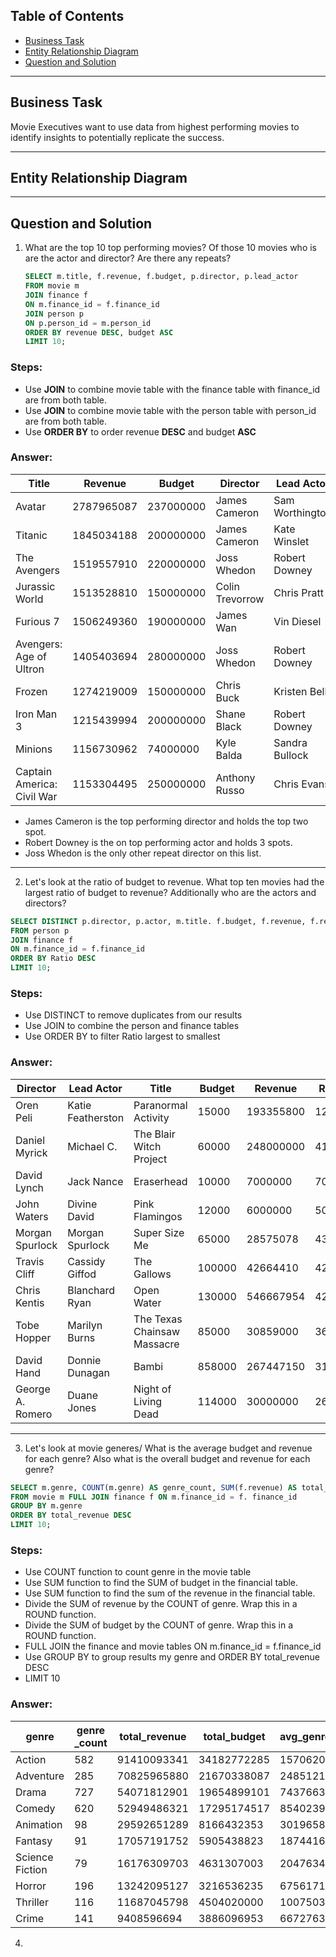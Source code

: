 ## Table of Contents
- [Business Task](#business-task)
- [Entity Relationship Diagram](#entity-relationship-diagram)
- [Question and Solution](#question-and-solution)

***
## Business Task
Movie Executives want to use data from highest performing movies to identify insights to potentially replicate the success. 

***

## Entity Relationship Diagram

***

## Question and Solution
1. What are the top 10 top performing movies? Of those 10 movies who is are the actor and director? Are there any repeats?
 
   ````sql
   SELECT m.title, f.revenue, f.budget, p.director, p.lead_actor
   FROM movie m
   JOIN finance f
   ON m.finance_id = f.finance_id
   JOIN person p
   ON p.person_id = m.person_id
   ORDER BY revenue DESC, budget ASC
   LIMIT 10;
   ````
### Steps:
- Use **JOIN** to combine movie table with the finance table with finance_id are from both table.
- Use **JOIN** to combine movie table with the person table with person_id are from both table.
- Use **ORDER BY** to order revenue **DESC** and budget **ASC**

### Answer:
| Title | Revenue | Budget | Director | Lead Actor |
| ------| --------|--------|----------|-------|
| Avatar| 2787965087| 237000000 | James Cameron | Sam Worthington |
| Titanic | 1845034188 | 200000000 | James Cameron | Kate Winslet |
| The Avengers | 1519557910 | 220000000 | Joss Whedon | Robert Downey |
| Jurassic World | 1513528810 | 150000000 | Colin Trevorrow | Chris Pratt |
| Furious 7 | 1506249360 | 190000000 | James Wan | Vin Diesel |
| Avengers: Age of Ultron | 1405403694 | 280000000 | Joss Whedon | Robert Downey |
| Frozen | 1274219009 | 150000000 | Chris Buck | Kristen Bell |
| Iron Man 3 | 1215439994 | 200000000 | Shane Black | Robert Downey |
| Minions | 1156730962 | 74000000 | Kyle Balda | Sandra Bullock |
| Captain America: Civil War | 1153304495 | 250000000 | Anthony Russo | Chris Evans |

- James Cameron is the top performing director and holds the top two spot.
- Robert Downey is the on top performing actor and holds 3 spots.
- Joss Whedon is the only other repeat director on this list.
  
***

2. Let's look at the ratio of budget to revenue. What top ten movies had the largest ratio of budget to revenue? Additionally who are the actors and directors?

````sql
SELECT DISTINCT p.director, p.actor, m.title. f.budget, f.revenue, f.revenue/f.budget as Ratio
FROM person p
JOIN finance f
ON m.finance_id = f.finance_id
ORDER BY Ratio DESC
LIMIT 10;
````
### Steps: 
- Use DISTINCT to remove duplicates from our results
- Use JOIN to combine the person and finance tables
- Use ORDER BY to filter Ratio largest to smallest

### Answer: 
| Director | Lead Actor | Title | Budget | Revenue | Ratio |
|----------|------------|-------|--------|---------|-------|
| Oren Peli | Katie Featherston| Paranormal Activity | 15000 | 193355800 | 12890 |
| Daniel Myrick | Michael C. | The Blair Witch Project | 60000 | 248000000 | 4133 |
| David Lynch | Jack Nance | Eraserhead | 10000 | 7000000 | 700 |
| John Waters | Divine David | Pink Flamingos | 12000 | 6000000 | 500 |
| Morgan Spurlock | Morgan Spurlock | Super Size Me | 65000 | 28575078 | 439 |
| Travis Cliff | Cassidy Giffod | The Gallows | 100000| 42664410 | 426|
| Chris Kentis | Blanchard Ryan | Open Water | 130000| 546667954| 420 |
| Tobe Hopper | Marilyn Burns | The Texas Chainsaw Massacre| 85000 | 30859000 | 363 | 
| David Hand | Donnie Dunagan | Bambi | 858000 | 267447150 | 311 |
| George A. Romero | Duane Jones | Night of Living Dead | 114000 | 30000000 |263 |

***

3. Let's look at movie generes/ What is the average budget and revenue for each genre? Also what is the overall budget and revenue for each genre?
   
````sql
SELECT m.genre, COUNT(m.genre) AS genre_count, SUM(f.revenue) AS total_revenue, SUM(f.budget) as total_budget, ROUND(SUM(f.revenue)/COUNT(m.genre)) AS avg_genre_revenue, ROUND(SUM(f.budget)?COUNT(m.genre)) AS avg_genre_budget
FROM movie m FULL JOIN finance f ON m.finance_id = f. finance_id
GROUP BY m.genre
ORDER BY total_revenue DESC
LIMIT 10;
````
### Steps: 
- Use COUNT function to count genre in the movie table
- Use SUM function to find the SUM of budget in the financial table.
- Use SUM function to find the sum of the revenue in the financial table.
- Divide the SUM of revenue by the COUNT of genre. Wrap this in a ROUND function.
- Divide the SUM of budget by the COUNT of genre. Wrap this in a ROUND function.
- FULL JOIN the finance and movie tables ON m.finance_id = f.finance_id
- Use GROUP BY to group results my genre and ORDER BY total_revenue DESC
- LIMIT 10

### Answer:
| genre | genre _count | total_revenue | total_budget | avg_genre_revenue | avg_genre_budget |
|-------|--------------|---------------|--------------|-------------------|------------------|
| Action | 582 | 91410093341| 34182772285 | 157062016 | 58733286|
| Adventure | 285 | 70825965880 | 21670338087 | 248512161 | 76036274 |
| Drama | 727 | 54071812901 | 19654899101 | 74376634 | 27035625 |
| Comedy | 620 | 52949486321 | 17295174517 | 85402397 | 27895443 |
| Animation | 98 | 29592651289| 8166432353 | 301965829 | 83330942 |
| Fantasy | 91 | 17057191752 | 5905438823 | 187441668 | 64894932 |
| Science Fiction | 79 | 16176309703 | 4631307003 | 204763414 | 58624139| 
| Horror | 196 | 13242095127 | 3216536235 | 67561710 | 16410899 |
| Thriller | 116 | 11687045798 | 4504020000 | 100750395 | 388277759 |
| Crime | 141 | 9408596694 | 3886096953 | 66727636 | 27560971 |

4. 
